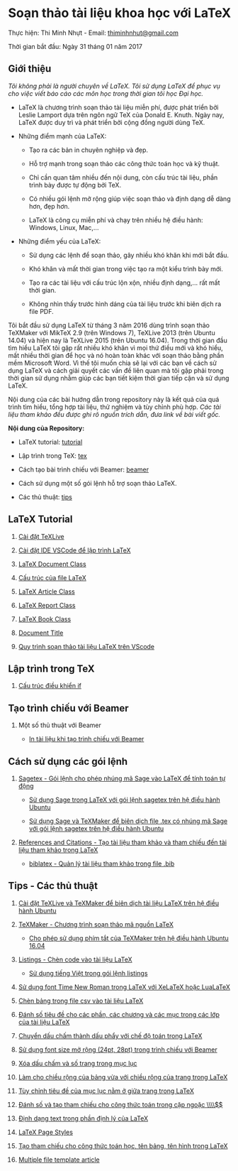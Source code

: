 # Soạn thảo tài liệu khoa học với LaTeX

Thực hiện: Thi Minh Nhựt - Email: thiminhnhut@gmail.com

Thời gian bắt đầu: Ngày 31 tháng 01 năm 2017

## Giới thiệu

_Tôi không phải là người chuyên về LaTeX. Tôi sử dụng LaTeX để phục vụ cho việc
viết báo cáo các môn học trong thời gian tôi học Đại học._

- LaTeX là chương trình soạn thảo tài liệu miễn phí, được phát triển bởi Leslie Lamport dựa trên
  ngôn ngữ TeX của Donald E. Knuth. Ngày nay, LaTeX được duy trì và phát triển bởi cộng đồng người dùng TeX.

- Những điểm mạnh của LaTeX:

  - Tạo ra các bản in chuyên nghiệp và đẹp.

  - Hỗ trợ mạnh trong soạn thảo các công thức toán học và kỹ thuật.

  - Chỉ cần quan tâm nhiều đến nội dung, còn cấu trúc tài liệu, phần trình bày được tự động bởi TeX.

  - Có nhiều gói lệnh mở rộng giúp việc soạn thảo và định dạng dễ dàng hơn, đẹp hơn.

  - LaTeX là công cụ miễn phí và chạy trên nhiều hệ điều hành: Windows, Linux, Mac,...

- Những điểm yếu của LaTeX:

  - Sử dụng các lệnh để soạn thảo, gây nhiều khó khăn khi mới bắt đầu.

  - Khó khăn và mất thời gian trong việc tạo ra một kiểu trình bày mới.

  - Tạo ra các tài liệu với cấu trúc lộn xộn, nhiều định dạng,... rất mất thời gian.

  - Không nhìn thấy trước hình dáng của tài liệu trước khi biên dịch ra file PDF.

Tôi bắt đầu sử dụng LaTeX từ tháng 3 năm 2016 dùng trình soạn thảo TeXMaker với MikTeX 2.9 (trên Windows 7),
TeXLive 2013 (trên Ubuntu 14.04) và hiện nay là TeXLive 2015 (trên Ubuntu 16.04). Trong thời gian đầu tìm hiểu
LaTeX tôi gặp rất nhiều khó khăn vì mọi thứ điều mới và khó hiểu, mất nhiều thời gian để học và nó hoàn toàn
khác với soạn thảo bằng phần mềm Microsoft Word. Vì thế tôi muốn chia sẽ lại với các bạn về cách sử dụng LaTeX và
cách giải quyết các vấn đề liên quan mà tôi gặp phải trong thời gian sử dụng nhằm giúp các bạn tiết kiệm
thời gian tiếp cận và sử dụng LaTeX.

Nội dung của các bài hướng dẫn trong repository này là kết quả của quá trình tìm hiểu, tổng hợp tài liệu, thử nghiệm
và tùy chỉnh phù hợp. _Các tài liệu tham khảo đều được ghi rõ nguồn trích dẫn, đưa link về bài viết gốc._

**Nội dung của Repository:**

- LaTeX tutorial: [tutorial](https://github.com/thiminhnhut/latex/tree/master/tutorial)

- Lập trình trong TeX: [tex](https://github.com/thiminhnhut/latex/tree/master/tex)

- Cách tạo bài trình chiếu với Beamer: [beamer](https://github.com/thiminhnhut/latex/tree/master/beamer)

- Cách sử dụng một số gói lệnh hỗ trợ soạn thảo LaTeX.

- Các thủ thuật: [tips](https://github.com/thiminhnhut/latex/tree/master/tips)

## LaTeX Tutorial

1. [Cài đặt TeXLive](https://github.com/thiminhnhut/latex/tree/master/tutorials/caidat-texlive.md)

1. [Cài đặt IDE VSCode để lập trình LaTeX](https://github.com/thiminhnhut/latex/tree/master/tutorials/vscode-latex.md)

1. [LaTeX Document Class](https://github.com/thiminhnhut/latex/tree/master/tutorials/vscode-latex.md)

1. [Cấu trúc của file LaTeX](https://github.com/thiminhnhut/latex/tree/master/tutorials/latex-structure.md)

1. [LaTeX Article Class](https://github.com/thiminhnhut/latex/tree/master/tutorials/article-class.md)

1. [LaTeX Report Class](https://github.com/thiminhnhut/latex/tree/master/tutorials/report-class.md)

1. [LaTeX Book Class](https://github.com/thiminhnhut/latex/tree/master/tutorials/book-class.md)

1. [Document Title](https://github.com/thiminhnhut/latex/tree/master/tutorials/document-title.md)

1. [Quy trình soạn thảo tài liệu LaTeX trên VScode](https://github.com/thiminhnhut/latex/tree/master/tutorials/latex-workflow.md)

## Lập trình trong TeX

1. [Cấu trúc điều khiển if](https://github.com/thiminhnhut/latex/blob/master/tex/if-condition/readme.md)

## Tạo trình chiếu với Beamer

1. Một số thủ thuật với Beamer

   - [In tài liệu khi tạo trình chiếu với Beamer](https://github.com/thiminhnhut/latex/blob/master/beamer/beamer-tips/beamer-handout.md)

## Cách sử dụng các gói lệnh

1. [Sagetex - Gói lệnh cho phép nhúng mã Sage vào LaTeX để tính toán tự động](https://github.com/thiminhnhut/latex/tree/master/sagetex)

   - [Sử dụng Sage trong LaTeX với gói lệnh sagetex trên hệ điều hành Ubuntu](https://github.com/thiminhnhut/latex/blob/master/sagetex/make-sagetex-known-to-tex.md)

   - [Sử dụng Sage và TeXMaker để biên dịch file .tex có nhúng mã Sage với gói lệnh sagetex trên hệ điều hành Ubuntu](https://github.com/thiminhnhut/latex/blob/master/sagetex/sage-texmaker.md)

1. [References and Citations - Tạo tài liệu tham khảo và tham chiếu đến tài liệu tham khảo trong LaTeX](https://github.com/thiminhnhut/latex/tree/master/references-and-citations)

   - [biblatex - Quản lý tài liệu tham khảo trong file .bib](https://github.com/thiminhnhut/latex/tree/master/references-and-citations/biblatex/examples)

## Tips - Các thủ thuật

1. [Cài đặt TeXLive và TeXMaker để biên dịch tài liệu LaTeX trên hệ điều hành Ubuntu](https://github.com/thiminhnhut/ubuntu/blob/master/application/latex/caidat-texlive-texmaker.md)

1. [TeXMaker - Chương trình soạn thảo mã nguồn LaTeX](https://github.com/thiminhnhut/latex/tree/master/tips/texmaker)

   - [Cho phép sử dụng phím tắt của TeXMaker trên hệ điều hành Ubuntu 16.04](https://github.com/thiminhnhut/latex/blob/master/tips/texmaker/shortcuts-texmaker-ubuntu.md)

1. [Listings - Chèn code vào tài liệu LaTeX](https://github.com/thiminhnhut/latex/tree/master/tips/listings)

   - [Sử dụng tiếng Việt trong gói lệnh listings](https://github.com/thiminhnhut/latex/tree/master/tips/listings/tiengviet-trong-listings)

1. [Sử dụng font Time New Roman trong LaTeX với XeLaTeX hoặc LuaLaTeX](https://github.com/thiminhnhut/latex/tree/master/tips/xelatex/timenewroman)

1. [Chèn bảng trong file csv vào tài liệu LaTeX](https://github.com/thiminhnhut/latex/tree/master/tips/table-csv-latex)

1. [Đánh số tiêu đề cho các phần, các chương và các mục trong các lớp của tài liệu LaTeX](https://github.com/thiminhnhut/latex/tree/master/tips/danhso-cacmuc-tronglatex)

1. [Chuyển dấu chấm thành dấu phẩy với chế độ toán trong LaTeX](https://github.com/thiminhnhut/latex/tree/master/tips/dot2comma-math)

1. [Sử dụng font size mở rộng (24pt, 28pt) trong trình chiếu với Beamer](https://github.com/thiminhnhut/latex/tree/master/tips/font-size-extension-beamer)

1. [Xóa dấu chấm và số trang trong mục lục](https://github.com/thiminhnhut/latex/tree/master/tips/remove-dot-pagenumber-tableofcontents)

1. [Làm cho chiều rộng của bảng vừa với chiều rộng của trang trong LaTeX](https://github.com/thiminhnhut/latex/tree/master/tips/force-a-table-into-page-width)

1. [Tùy chỉnh tiêu đề của mục lục nằm ở giữa trang trong LaTeX](https://github.com/thiminhnhut/latex/tree/master/tips/tableofcontents-centering)

1. [Đánh số và tạo tham chiếu cho công thức toán trong cặp ngoặc \\\\\\\\$\$](https://github.com/thiminhnhut/latex/tree/master/tips/label-ref-equal-mode-math)

1. [Định dạng text trong phần định lý của LaTeX](https://github.com/thiminhnhut/latex/tree/master/tips/theorem)

1. [LaTeX Page Styles](https://github.com/thiminhnhut/latex/tree/master/tips/pagestyle)

1. [Tạo tham chiếu cho công thức toán học, tên bảng, tên hình trong LaTeX](https://github.com/thiminhnhut/latex/tree/master/tips/label-ref)

1. [Multiple file template article](https://github.com/thiminhnhut/latex/tree/master/tips/multi-file/template-article)
